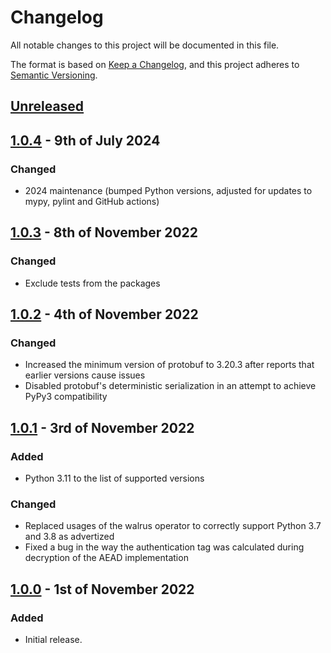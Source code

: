 # Changelog

All notable changes to this project will be documented in this file.

The format is based on [Keep a Changelog](https://keepachangelog.com/en/1.0.0/), and this project adheres to [Semantic Versioning](https://semver.org/spec/v2.0.0.html).

## [Unreleased]

## [1.0.4] - 9th of July 2024

### Changed
- 2024 maintenance (bumped Python versions, adjusted for updates to mypy, pylint and GitHub actions)

## [1.0.3] - 8th of November 2022

### Changed
- Exclude tests from the packages

## [1.0.2] - 4th of November 2022

### Changed
- Increased the minimum version of protobuf to 3.20.3 after reports that earlier versions cause issues
- Disabled protobuf's deterministic serialization in an attempt to achieve PyPy3 compatibility

## [1.0.1] - 3rd of November 2022

### Added
- Python 3.11 to the list of supported versions

### Changed
- Replaced usages of the walrus operator to correctly support Python 3.7 and 3.8 as advertized
- Fixed a bug in the way the authentication tag was calculated during decryption of the AEAD implementation

## [1.0.0] - 1st of November 2022

### Added
- Initial release.

[Unreleased]: https://github.com/Syndace/python-oldmemo/compare/v1.0.4...HEAD
[1.0.4]: https://github.com/Syndace/python-oldmemo/compare/v1.0.3...v1.0.4
[1.0.3]: https://github.com/Syndace/python-oldmemo/compare/v1.0.2...v1.0.3
[1.0.2]: https://github.com/Syndace/python-oldmemo/compare/v1.0.1...v1.0.2
[1.0.1]: https://github.com/Syndace/python-oldmemo/compare/v1.0.0...v1.0.1
[1.0.0]: https://github.com/Syndace/python-oldmemo/releases/tag/v1.0.0

